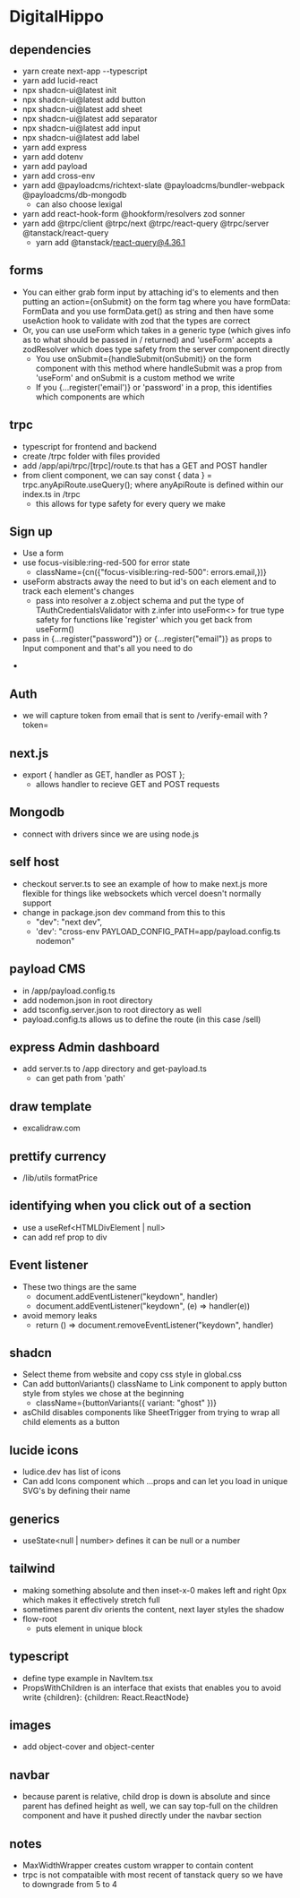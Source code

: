 # DigitalHippo

## dependencies

- yarn create next-app --typescript
- yarn add lucid-react
- npx shadcn-ui@latest init
- npx shadcn-ui@latest add button
- npx shadcn-ui@latest add sheet
- npx shadcn-ui@latest add separator
- npx shadcn-ui@latest add input
- npx shadcn-ui@latest add label
- yarn add express
- yarn add dotenv
- yarn add payload
- yarn add cross-env
- yarn add @payloadcms/richtext-slate @payloadcms/bundler-webpack @payloadcms/db-mongodb
  - can also choose lexigal
- yarn add react-hook-form @hookform/resolvers zod sonner
- yarn add @trpc/client @trpc/next @trpc/react-query @trpc/server @tanstack/react-query
  - yarn add @tanstack/react-query@4.36.1

## forms

- You can either grab form input by attaching id's to elements and then putting an action={onSubmit} on the form tag where you have formData: FormData and you use formData.get() as string and then have some useAction hook to validate with zod that the types are correct
- Or, you can use useForm which takes in a generic type (which gives info as to what should be passed in / returned) and 'useForm' accepts a zodResolver which does type safety from the server component directly
  - You use onSubmit={handleSubmit(onSubmit)} on the form component with this method where handleSubmit was a prop from 'useForm' and onSubmit is a custom method we write
  - If you {...register('email')} or 'password' in a prop, this identifies which components are which

## trpc

- typescript for frontend and backend
- create /trpc folder with files provided
- add /app/api/trpc/[trpc]/route.ts that has a GET and POST handler
- from client component, we can say const { data } = trpc.anyApiRoute.useQuery(); where anyApiRoute is defined within our index.ts in /trpc
  - this allows for type safety for every query we make

## Sign up

- Use a form
- use focus-visible:ring-red-500 for error state
  - className={cn({"focus-visible:ring-red-500": errors.email,})}
- useForm abstracts away the need to but id's on each element and to track each element's changes
  - pass into resolver a z.object schema and put the type of TAuthCredentialsValidator with z.infer into useForm<> for true type safety for functions like 'register' which you get back from useForm()
- pass in {...register("password")} or {...register("email")} as props to Input component and that's all you need to do
- <form onSubmit={handleSubmit(onSubmit)}>

## Auth

- we will capture token from email that is sent to /verify-email with ?token=<token>

## next.js

- export { handler as GET, handler as POST };
  - allows handler to recieve GET and POST requests

## Mongodb

- connect with drivers since we are using node.js

## self host

- checkout server.ts to see an example of how to make next.js more flexible for things like websockets which vercel doesn't normally support
- change in package.json dev command from this to this
  - "dev": "next dev",
  - 'dev': "cross-env PAYLOAD_CONFIG_PATH=app/payload.config.ts nodemon"

## payload CMS

- in /app/payload.config.ts
- add nodemon.json in root directory
- add tsconfig.server.json to root directory as well
- payload.config.ts allows us to define the route (in this case /sell)

## express Admin dashboard

- add server.ts to /app directory and get-payload.ts
  - can get path from 'path'

## draw template

- excalidraw.com

## prettify currency

- /lib/utils formatPrice

## identifying when you click out of a section

- use a useRef<HTMLDivElement | null>
- can add ref prop to div

## Event listener

- These two things are the same
  - document.addEventListener("keydown", handler)
  - document.addEventListener("keydown", (e) => handler(e))
- avoid memory leaks
  - return () => document.removeEventListener("keydown", handler)

## shadcn

- Select theme from website and copy css style in global.css
- Can add buttonVariants() className to Link component to apply button style from styles we chose at the beginning
  - className={buttonVariants({ variant: "ghost" })}
- asChild disables components like SheetTrigger from trying to wrap all child elements as a button

## lucide icons

- ludice.dev has list of icons
- Can add Icons component which ...props and can let you load in unique SVG's by defining their name

## generics

- useState<null | number> defines it can be null or a number

## tailwind

- making something absolute and then inset-x-0 makes left and right 0px which makes it effectively stretch full
- sometimes parent div orients the content, next layer styles the shadow
- flow-root
  - puts element in unique block

## typescript

- define type example in NavItem.tsx
- PropsWithChildren is an interface that exists that enables you to avoid write {children}: {children: React.ReactNode}

## images

- add object-cover and object-center

## navbar

- because parent is relative, child drop is down is absolute and since parent has defined height as well, we can say top-full on the children component and have it pushed directly under the navbar section

## notes

- MaxWidthWrapper creates custom wrapper to contain content
- trpc is not compataible with most recent of tanstack query so we have to downgrade from 5 to 4
